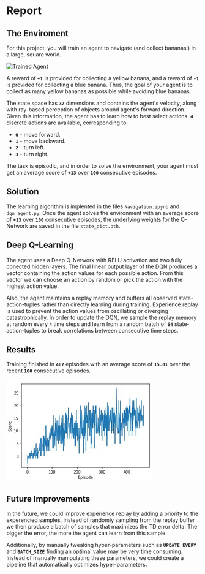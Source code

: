 [//]: # (Image References)

[image1]: https://user-images.githubusercontent.com/10624937/42135619-d90f2f28-7d12-11e8-8823-82b970a54d7e.gif "Trained Agent"
[image2]: img/result.JPG

# Report

## The Enviroment

For this project, you will train an agent to navigate (and collect bananas!) in a large, square world.  

![Trained Agent][image1]

A reward of **`+1`** is provided for collecting a yellow banana, and a reward of **`-1`** is provided for collecting a blue banana.  Thus, the goal of your agent is to collect as many yellow bananas as possible while avoiding blue bananas.  

The state space has **`37`** dimensions and contains the agent's velocity, along with ray-based perception of objects around agent's forward direction.  Given this information, the agent has to learn how to best select actions. **`4`** discrete actions are available, corresponding to:
- **`0`** - move forward.
- **`1`** - move backward.
- **`2`** - turn left.
- **`3`** - turn right.

The task is episodic, and in order to solve the environment, your agent must get an average score of **`+13`** over **`100`** consecutive episodes.

## Solution

The learning algorithm is implented in the files `Navigation.ipynb` and `dqn_agent.py`. Once the agent solves the environment with an average score of **`+13`** over **`100`** consecutive episodes, the underlying weights for the Q-Network are saved in the file `state_dict.pth`.

## Deep Q-Learning

The agent uses a Deep Q-Network with RELU activation and two fully conected hidden layers. The final linear output layer of the DQN produces a vector containing the action values for each possible action. From this vector we can choose an action by random or pick the action with the highest action value.

Also, the agent maintains a replay memory and buffers all observed state-action-tuples rather than directly learning during training. Experience replay is used to prevent the action values from oscillating or diverging catastrophically. In order to update the DQN, we sample the replay memory at random every **`4`** time steps and learn from a random batch of **`64`** state-action-tuples to break correlations between consecutive time steps.

## Results

Training finished in **`467`** episodes with an average score of **`15.01`** over the recent **`100`** consecutive episodes.

![Graph][image2]

## Future Improvements
In the future, we could improve experience replay by adding a priority to the experencied samples. Instead of randomly sampling from the replay buffer we then produce a batch of samples that maximizes the TD error delta. The bigger the error, the more the agent can learn from this sample.

Additionally, by manually tweaking hyper-parameters such as **`UPDATE_EVERY`** and **`BATCH_SIZE`** finding an optimal value may be very time consuming. Instead of manually manipulating these parameters, we could create a pipeline that automatically optimizes hyper-parameters.
